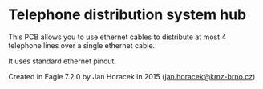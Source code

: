 # Telephone distribution system hub

This PCB allows you to use ethernet cables to distribute at most 4 telephone
lines over a single ethernet cable.

It uses standard ethernet pinout.

Created in Eagle 7.2.0 by Jan Horacek in 2015
([jan.horacek@kmz-brno.cz](mailto:jan.horacek@kmz-brno.cz))

